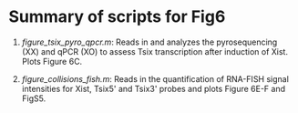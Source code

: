 # Summary of scripts for Fig6

1. *figure\_tsix\_pyro\_qpcr.m*:
Reads in and analyzes the pyrosequencing (XX) and qPCR (XO) to assess Tsix transcription after induction of Xist. Plots Figure 6C.

2. *figure\_collisions\_fish.m*:
Reads in the quantification of RNA-FISH signal intensities for Xist, Tsix5' and Tsix3' probes and plots Figure 6E-F and FigS5.
